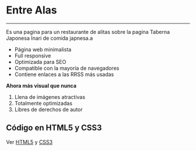 # Entre Alas
***

Es una pagina para un restaurante de alitas sobre la pagina Taberna Japonesa Inari de comida japnesa.a

  * Página web minimalista
  * Full responsive
  * Optimizada para SEO
  * Compatible con la mayoría de navegadores
  * Contiene enlaces a las RRSS más usadas

**Ahora más visual que nunca**
  1. Llena de imágenes atractivas
  2. Totalmente optimizadas
  3. Libres de derechos de autor

## Código en HTML5 y CSS3
Ver [HTML5](https://developer.mozilla.org/es/docs/HTML/HTML5) y [CSS3](https://developer.mozilla.org/es/docs/Archive/CSS3)
